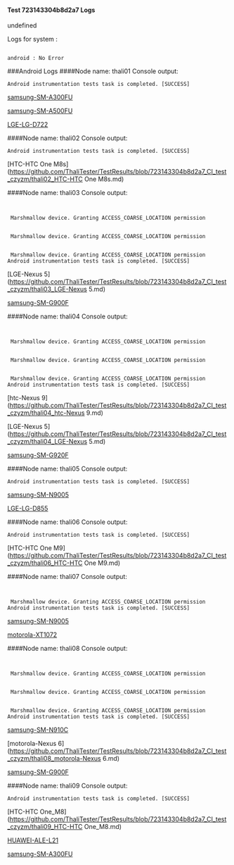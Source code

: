 #### Test 723143304b8d2a7 Logs

undefined

Logs for system : 
```

android : No Error
```


###Android Logs
####Node name: thali01
Console output:
```
Android instrumentation tests task is completed. [SUCCESS]
```
[samsung-SM-A300FU](https://github.com/ThaliTester/TestResults/blob/723143304b8d2a7_CI_test_czyzm/thali01_samsung-SM-A300FU.md)

[samsung-SM-A500FU](https://github.com/ThaliTester/TestResults/blob/723143304b8d2a7_CI_test_czyzm/thali01_samsung-SM-A500FU.md)

[LGE-LG-D722](https://github.com/ThaliTester/TestResults/blob/723143304b8d2a7_CI_test_czyzm/thali01_LGE-LG-D722.md)

####Node name: thali02
Console output:
```
Android instrumentation tests task is completed. [SUCCESS]
```
[HTC-HTC One M8s](https://github.com/ThaliTester/TestResults/blob/723143304b8d2a7_CI_test_czyzm/thali02_HTC-HTC One M8s.md)

####Node name: thali03
Console output:
```


 Marshmallow device. Granting ACCESS_COARSE_LOCATION permission


 Marshmallow device. Granting ACCESS_COARSE_LOCATION permission


 Marshmallow device. Granting ACCESS_COARSE_LOCATION permission
Android instrumentation tests task is completed. [SUCCESS]
```
[LGE-Nexus 5](https://github.com/ThaliTester/TestResults/blob/723143304b8d2a7_CI_test_czyzm/thali03_LGE-Nexus 5.md)

[samsung-SM-G900F](https://github.com/ThaliTester/TestResults/blob/723143304b8d2a7_CI_test_czyzm/thali03_samsung-SM-G900F.md)

####Node name: thali04
Console output:
```


 Marshmallow device. Granting ACCESS_COARSE_LOCATION permission


 Marshmallow device. Granting ACCESS_COARSE_LOCATION permission


 Marshmallow device. Granting ACCESS_COARSE_LOCATION permission
Android instrumentation tests task is completed. [SUCCESS]
```
[htc-Nexus 9](https://github.com/ThaliTester/TestResults/blob/723143304b8d2a7_CI_test_czyzm/thali04_htc-Nexus 9.md)

[LGE-Nexus 5](https://github.com/ThaliTester/TestResults/blob/723143304b8d2a7_CI_test_czyzm/thali04_LGE-Nexus 5.md)

[samsung-SM-G920F](https://github.com/ThaliTester/TestResults/blob/723143304b8d2a7_CI_test_czyzm/thali04_samsung-SM-G920F.md)

####Node name: thali05
Console output:
```
Android instrumentation tests task is completed. [SUCCESS]
```
[samsung-SM-N9005](https://github.com/ThaliTester/TestResults/blob/723143304b8d2a7_CI_test_czyzm/thali05_samsung-SM-N9005.md)

[LGE-LG-D855](https://github.com/ThaliTester/TestResults/blob/723143304b8d2a7_CI_test_czyzm/thali05_LGE-LG-D855.md)

####Node name: thali06
Console output:
```
Android instrumentation tests task is completed. [SUCCESS]
```
[HTC-HTC One M9](https://github.com/ThaliTester/TestResults/blob/723143304b8d2a7_CI_test_czyzm/thali06_HTC-HTC One M9.md)

####Node name: thali07
Console output:
```


 Marshmallow device. Granting ACCESS_COARSE_LOCATION permission
Android instrumentation tests task is completed. [SUCCESS]
```
[samsung-SM-N9005](https://github.com/ThaliTester/TestResults/blob/723143304b8d2a7_CI_test_czyzm/thali07_samsung-SM-N9005.md)

[motorola-XT1072](https://github.com/ThaliTester/TestResults/blob/723143304b8d2a7_CI_test_czyzm/thali07_motorola-XT1072.md)

####Node name: thali08
Console output:
```


 Marshmallow device. Granting ACCESS_COARSE_LOCATION permission


 Marshmallow device. Granting ACCESS_COARSE_LOCATION permission


 Marshmallow device. Granting ACCESS_COARSE_LOCATION permission
Android instrumentation tests task is completed. [SUCCESS]
```
[samsung-SM-N910C](https://github.com/ThaliTester/TestResults/blob/723143304b8d2a7_CI_test_czyzm/thali08_samsung-SM-N910C.md)

[motorola-Nexus 6](https://github.com/ThaliTester/TestResults/blob/723143304b8d2a7_CI_test_czyzm/thali08_motorola-Nexus 6.md)

[samsung-SM-G900F](https://github.com/ThaliTester/TestResults/blob/723143304b8d2a7_CI_test_czyzm/thali08_samsung-SM-G900F.md)

####Node name: thali09
Console output:
```
Android instrumentation tests task is completed. [SUCCESS]
```
[HTC-HTC One_M8](https://github.com/ThaliTester/TestResults/blob/723143304b8d2a7_CI_test_czyzm/thali09_HTC-HTC One_M8.md)

[HUAWEI-ALE-L21](https://github.com/ThaliTester/TestResults/blob/723143304b8d2a7_CI_test_czyzm/thali09_HUAWEI-ALE-L21.md)

[samsung-SM-A300FU](https://github.com/ThaliTester/TestResults/blob/723143304b8d2a7_CI_test_czyzm/thali09_samsung-SM-A300FU.md)


